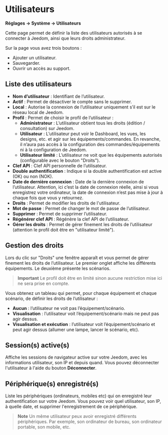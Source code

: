 # Utilisateurs
**Réglages → Système → Utilisateurs**

Cette page permet de définir la liste des utilisateurs autorisés à se connecter à Jeedom, ainsi que leurs droits administrateur.

Sur la page vous avez trois boutons :

- Ajouter un utilisateur.
- Sauvegarder.
- Ouvrir un accès au support.

## Liste des utilisateurs

- **Nom d’utilisateur** : Identifiant de l’utilisateur.
- **Actif** : Permet de désactiver le compte sans le supprimer.
- **Local** : Autorise la connexion de l’utilisateur uniquement s’il est sur le réseau local de Jeedom.
- **Profil** : Permet de choisir le profil de l’utilisateur :
    - **Administrateur** : L’utilisateur obtient tous les droits (édition / consultation) sur Jeedom.
    - **Utilisateur** : L’utilisateur peut voir le Dashboard, les vues, les designs, etc. et agir sur les équipements/commandes. En revanche, il n’aura pas accès à la configuration des commandes/équipements ni à la configuration de Jeedom.
    - **Utilisateur limité** : L’utilisateur ne voit que les équipements autorisés (configurable avec le bouton "Droits").
- **Clef API** : Clef API personnelle de l’utilisateur.
- **Double authentification** : Indique si la double authentification est active (OK) ou non (NOK).
- **Date de dernière connexion** : Date de la dernière connexion de l’utilisateur. Attention, ici c’est la date de connexion réelle, ainsi si vous enregistrez votre ordinateur, la date de connexion n’est pas mise à jour à chaque fois que vous y retournez.
- **Droits** : Permet de modifier les droits de l'utilisateur.
- **Mot de passe** : Permet de changer le mot de passe de l’utilisateur.
- **Supprimer** : Permet de supprimer l’utilisateur.
- **Régénérer clef API** : Régénère la clef API de l’utilisateur.
- **Gérer les droits** : Permet de gérer finement les droits de l’utilisateur (attention le profil doit être en "utilisateur limité").

## Gestion des droits

Lors du clic sur "Droits" une fenêtre apparaît et vous permet de gérer finement les droits de l’utilisateur. Le premier onglet affiche les différents équipements. Le deuxième présente les scénarios.

> **Important**
> Le profil doit être en limité sinon aucune restriction mise ici ne sera prise en compte.

Vous obtenez un tableau qui permet, pour chaque équipement et chaque scénario, de définir les droits de l’utilisateur :
- **Aucun** : l’utilisateur ne voit pas l’équipement/scénario.
- **Visualisation** : l’utilisateur voit l’équipement/scénario mais ne peut pas agir dessus.
- **Visualisation et exécution** : l’utilisateur voit l’équipement/scénario et peut agir dessus (allumer une lampe, lancer le scénario, etc).

## Session(s) active(s)

Affiche les sessions de navigateur active sur votre Jeedom, avec les informations utilisateur, son IP et depuis quand. Vous pouvez déconnecter l'utilisateur à l'aide du bouton **Déconnecter**.

## Périphérique(s) enregistré(s)

Liste les périphériques (ordinateurs, mobiles etc) qui on enregistré leur authentification sur votre Jeedom.
Vous pouvez voir quel utilisateur, son IP, à quelle date, et supprimer l'enregistrement de ce périphérique.

> **Note**
> Un même utilisateur peux avoir enregistré différents périphériques. Par exemple, son ordinateur de bureau, son ordinateur portable, son mobile, etc.







